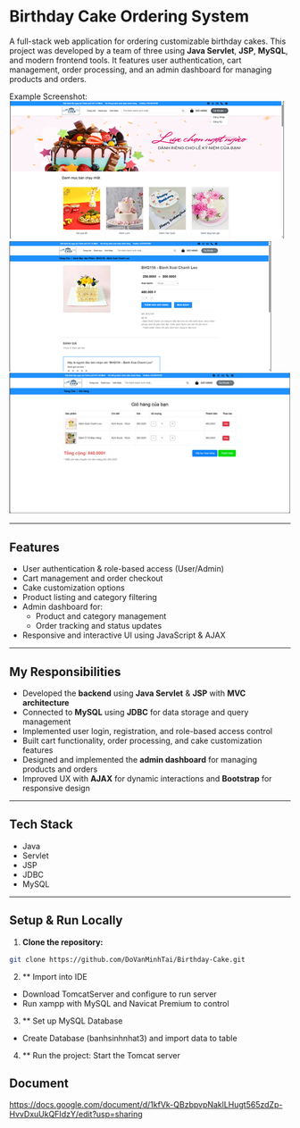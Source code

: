 # Birthday Cake Ordering System

A full-stack web application for ordering customizable birthday cakes. This project was developed by a team of three using **Java Servlet**, **JSP**, **MySQL**, and modern frontend tools. It features user authentication, cart management, order processing, and an admin dashboard for managing products and orders.

Example Screenshot:
![Screenshot](screenshot/img.png) 
![Screenshot](screenshot/img_1.png) 
![Screenshot](screenshot/img_2.png) 

---

## Features

- User authentication & role-based access (User/Admin)
- Cart management and order checkout
- Cake customization options
- Product listing and category filtering
- Admin dashboard for:
  - Product and category management
  - Order tracking and status updates
- Responsive and interactive UI using JavaScript & AJAX

---

## My Responsibilities

- Developed the **backend** using **Java Servlet** & **JSP** with **MVC architecture**
- Connected to **MySQL** using **JDBC** for data storage and query management
- Implemented user login, registration, and role-based access control
- Built cart functionality, order processing, and cake customization features
- Designed and implemented the **admin dashboard** for managing products and orders
- Improved UX with **AJAX** for dynamic interactions and **Bootstrap** for responsive design

---

## Tech Stack

- Java 
- Servlet
- JSP
- JDBC
- MySQL

---

## Setup & Run Locally

1. **Clone the repository:**

```bash
git clone https://github.com/DoVanMinhTai/Birthday-Cake.git
```
2. ** Import into IDE
- Download TomcatServer and configure to run server
- Run xampp with MySQL and Navicat Premium to control
3. ** Set up MySQL Database
- Create Database (banhsinhnhat3) and import data to table
4. ** Run the project:
Start the Tomcat server


## Document
https://docs.google.com/document/d/1kfVk-QBzbpvpNaklLHugt565zdZp-HvvDxuUkQFIdzY/edit?usp=sharing
